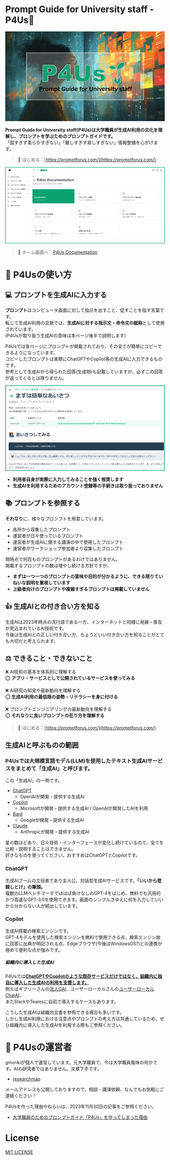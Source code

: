 # Prompt Guide for University staff - P4Us🌱

![p4us](img/P4Us.png)

**Prompt Guide for University staff(P4Us)は大学職員が生成AI利用の文化を理解し、プロンプトを学ぶためのプロンプトガイドです。**  
「固すぎず柔らかすぎない」「難しすぎず易しすぎない」情報整備を心がけます。

> 🚀 はじめる：[https://promptforus.com/](https://promptforus.com/)

![p4us](img/screenshot1.png)

> 🚀 ホーム画面へ：[P4Us Documentation](https://promptforus.com/docs)

# 🔰 P4Usの使い方
## 💻 プロンプトを生成AIに入力する

**プロンプト**はコンピュータ画面に対して指示を出すこと、促すことを指す言葉です。  
転じて生成AI利用の文脈では、**生成AIに対する指示文・命令文の総称**として使用されています。  
(P4Usが取り扱う生成AIの意味は本ページ後半で説明します)

P4Usでは各ページにプロンプトが掲載されており、その全てが簡単にコピーできるようになっています。  
コピーしたプロンプトは実際にChatGPTやCopilot等の生成AIに入力できるものです。  
参考として生成AIから得られた回答(生成物)も記載していますが、必ずこの回答が返ってくるとは限りません。

![p4us](img/screenshot2.png)

- **利用者自身が実際に入力してみることを強く推奨します**
- **生成AIを利用するためのアカウント登録等の手続きは取り扱っておりません**
  

## 📚 プロンプトを参照する
**それなり**に、様々なプロンプトを用意しています。
- 各所から収集したプロンプト
- 運営者が日々使っているプロンプト
- 運営者が生成AIに関する講演の中で使用したプロンプト
- 運営者がワークショップ参加者より収集したプロンプト

現時点で何百ものプロンプトがあるわけではありません。  
掲載するプロンプトの数は増やし続ける方針ですが、  

- **まずは一つ一つのプロンプトの意味や目的が分かるように、できる限りていねいな説明を重視しています**
- **上級者向けのプロンプトや複雑すぎるプロンプトは掲載していません**

## 👍 生成AIとの付き合い方を知る
生成AIは2023年時点の流行語である一方、インターネットと同様に発展・普及が見込まれているAI技術です。  
今後は生成AIとの正しい付き合い方、ちょうどいい付き合い方を知ることがとても大切だと考えられます。


## ⚖️ できること・できないこと

❌ AI技術の基本を体系的に理解する  
⭕ **アプリ・サービスとして公開されているサービスを使ってみる**  


❌ AI研究の知見や最新動向を理解する  
⭕ **生成AI利用の最低限の姿勢・リテラシーを身に付ける**  

❌ プロンプトエンジニアリングの最新動向を理解する  
⭕ **それなりに良いプロンプトの在り方を理解する**  

> 🚀 はじめる：[https://promptforus.com/](https://promptforus.com/)

## 生成AIと呼ぶものの範囲
### P4Usでは大規模言語モデル(LLM)を使用したテキスト生成AIサービスをまとめて「生成AI」と呼びます。  
この「生成AI」の一例です。

* [ChatGPT](https://chat.openai.com/ "ChatGPT") 
  * OpenAIが開発・提供する生成AI
* [Copilot](https://copilot.microsoft.com/ "Copilot")
  * Microsoftが開発・提供する生成AI / OpenAIが開発したAIを利用
* [Bard](https://bard.google.com/chat "Bard")
  * Googleが開発・提供する生成AI
* [Claude](https://claude.ai/ "Claude")
  * Anthropicが開発・提供する生成AI

星の数ほどあり、日々技術・インターフェースが変化し続けているので、全てを比較・説明することはできません。  
好きなものを使ってください。おすすめはChatGPTとCopilotです。  

### ChatGPT
生成AIブームの立役者であり主人公、対話型生成AIサービスです。**「いいから登録しとけ」の筆頭。**   
複数のLLMベンチマークではほぼ負けなしのGPT-4をはじめ、無料でも汎用的かつ高速なGPT-3.5を使用できます。画面のシンプルさゆえに何を入力していいから分からない人が続出しています。

### Copilot
生成AI搭載の検索エンジンです。  
GPT-4モデルを使用した検索エンジンを無料で使用できる点、検索エンジン故に回答に出典が明記される点、Edgeブラウザ(今後はWindowsOS?)との連携が極めて便利な点が強みです。

##### 組織内に導入した生成AI
P4Usでは<u>**ChatGPTやCopilotのような既存サービスだけではなく、組織内に独自に導入した生成AIの利用を支援します。**</u>  
例えばギブリーさんの[法人GAI](https://gomana.ai/product/hojin-gai/)、ユーザーローカルさんの[ユーザーローカル ChatAI](https://chat-ai.userlocal.jp/)、  
またSlackやTeamsに自前で導入するケースもあります。  


こうした生成AIは組織内文書を参照できる場合も多いです。  
しかし生成AI利用における注意点やプロンプトの考え方は共通しているため、ぜひ組織内に導入した生成AIを利用する際もご参照ください。


# 👾 P4Usの運営者
gmorikiが個人で運営しています。元大学職員で、今は大学職員風味の何かです。AIの研究者ではありません。文章下手です。
- [researchmap](https://researchmap.jp/gmoriki)

メールアドレスも公開しておりますので、相談・講演依頼、なんでもお気軽にご連絡ください！  

P4Usを作った理由やねらいは、2023年11月30日の記事をご参照ください。  
- [大学職員のためのプロンプトガイド「P4Us」を作ってしまった理由](https://note.com/pogohopper8/n/n34d3e4de7b5e)

# License
[MIT LICENSE](https://github.com/gmoriki/Prompt4Us/blob/main/LICENCE)